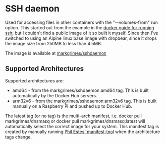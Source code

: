 # SSH daemon

Used for accessing files in other containers with the "--volumes-from" run option. This started out from the example in the [docker guide for running ssh](https://docs.docker.com/engine/examples/running_ssh_service/); but I couldn't find a public image of it so built it myself. Since then I've switched to using an Alpine linux base image with dropbear, since it drops the image size from 250MB to less than 4.5MB.

The image is available at [markgrimes/sshdaemon](https://hub.docker.com/r/markgrimes/clientserver_build/)

## Supported Architectures

Supported architectures are:

* amd64 - from the markgrimes/sshdaemon:amd64 tag. This is built automatically by the Docker Hub servers.
* arm32v6 - from the markgrimes/sshdaemon:arm32v6 tag. This is built manually on a Raspberry Pi and pushed up to Docker Hub.

The latest tag (or no tag) is the multi-arch manifest, i.e. docker pull markgrimes/dnsmasq or docker pull markgrimes/dnsmasq:latest will automatically select the correct image for your system. This manifest tag is created by manually running [Phil Estes' manifest-tool](https://github.com/estesp/manifest-tool) when the architecture tags change.
